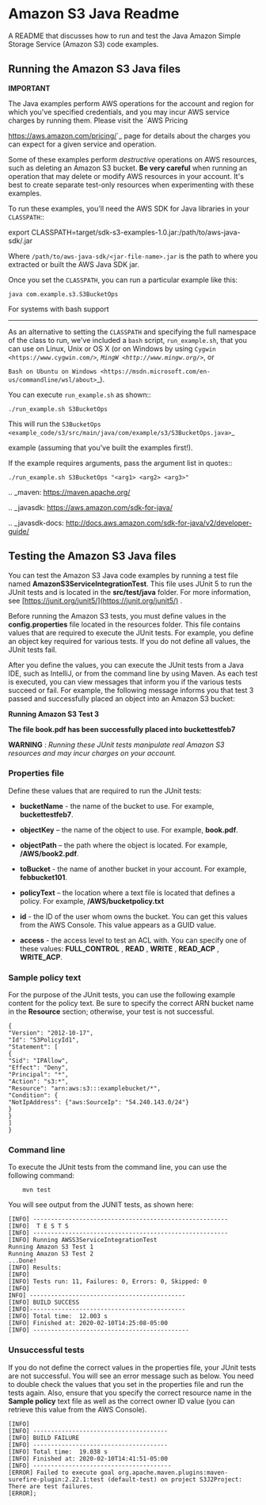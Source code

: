 # Amazon S3 Java Readme

A README that discusses how to run and test the Java Amazon Simple Storage Service (Amazon S3) code examples.

## Running the Amazon S3 Java files

**IMPORTANT**

The Java examples perform AWS operations for the account and region for which you've specified credentials, and you may incur AWS service charges by running them. Please visit the `AWS Pricing 

<https://aws.amazon.com/pricing/>`_ page for details about the charges you can expect for a given service and operation.

Some of these examples perform *destructive* operations on AWS resources, such as deleting an Amazon S3 bucket. **Be very careful** when running an operation that 
may delete or modify AWS resources in your account. It's best to create separate test-only resources when experimenting with these examples.

To run these examples, you'll need the AWS SDK for Java libraries in your ``CLASSPATH``::

export CLASSPATH=target/sdk-s3-examples-1.0.jar:/path/to/aws-java-sdk/<jar-file-name>.jar

Where ``/path/to/aws-java-sdk/<jar-file-name>.jar`` is the path to where you extracted or built the AWS Java SDK jar.

Once you set the ``CLASSPATH``, you can run a particular example like this:

	java com.example.s3.S3BucketOps

For systems with bash support

-----------------------------

As an alternative to setting the ``CLASSPATH`` and specifying the full namespace of the class to run, we've included a ``bash`` script, ``run_example.sh``, that you can use on Linux, Unix or OS X (or on Windows by using `Cygwin <https://www.cygwin.com/>`_, `MingW <http://www.mingw.org/>`_, or

`Bash on Ubuntu on Windows <https://msdn.microsoft.com/en-us/commandline/wsl/about>`_).

You can execute ``run_example.sh`` as shown::

	./run_example.sh S3BucketOps

This will run the `S3BucketOps <example_code/s3/src/main/java/com/example/s3/S3BucketOps.java>`_

example (assuming that you've built the examples first!).

If the example requires arguments, pass the argument list in quotes::

	./run_example.sh S3BucketOps "<arg1> <arg2> <arg3>"

.. _maven: https://maven.apache.org/

.. _javasdk: https://aws.amazon.com/sdk-for-java/

.. _javasdk-docs: http://docs.aws.amazon.com/sdk-for-java/v2/developer-guide/

 ## Testing the Amazon S3 Java files

You can test the Amazon S3 Java code examples by running a test file named **AmazonS3ServiceIntegrationTest**. This file uses JUnit 5 to run the JUnit tests and is located in the **src/test/java** folder. For more information, see [https://junit.org/junit5/](https://junit.org/junit5/) .

Before running the Amazon S3 tests, you must define values in the **config.properties** file located in the resources folder. This file contains values that are required to execute the JUnit tests. For example, you define an object key required for various tests. If you do not define all values, the JUnit tests fail.

After you define the values, you can execute the JUnit tests from a Java IDE, such as IntelliJ, or from the command line by using Maven. As each test is executed, you can view messages that inform you if the various tests succeed or fail. For example, the following message informs you that test 3 passed and successfully placed an object into an Amazon S3 bucket:

**Running Amazon S3 Test 3**

**The file book.pdf has been successfully placed into buckettestfeb7**

**WARNING** : _Running these JUnit tests manipulate real Amazon S3 resources and may incur charges on your account._

 ### Properties file

Define these values that are required to run the JUnit tests:

- **bucketName** - the name of the bucket to use. For example, **buckettestfeb7**.

- **objectKey** – the name of the object to use. For example, **book.pdf**.

- **objectPath** – the path where the object is located. For example, **/AWS/book2.pdf**.

- **toBucket** - the name of another bucket in your account. For example, **febbucket101**.

- **policyText** – the location where a text file is located that defines a policy. For example, **/AWS/bucketpolicy.txt**

- **id**  - the ID of the user whom owns the bucket. You can get this values from the AWS Console. This value appears as a GUID value.

- **access** - the access level to test an ACL with. You can specify one of these values: **FULL_CONTROL** , **READ** , **WRITE** , **READ_ACP** , **WRITE_ACP**.

###  Sample policy text

For the purpose of the JUnit tests, you can use the following example content for the policy text. Be sure to specify the correct ARN bucket name in the **Resource** section; otherwise, your test is not successful.

	{
	"Version": "2012-10-17",
	"Id": "S3PolicyId1",
	"Statement": [
	{
	"Sid": "IPAllow",
	"Effect": "Deny",
	"Principal": "*",
	"Action": "s3:*",
	"Resource": "arn:aws:s3:::examplebucket/*",
	"Condition": {
	"NotIpAddress": {"aws:SourceIp": "54.240.143.0/24"}
	}
	}
	]
	}

### Command line

To execute the JUnit tests from the command line, you can use the following command:

		mvn test
You will see output from the JUNIT tests, as shown here:

	[INFO] -------------------------------------------------------
	[INFO]  T E S T S
	[INFO] -------------------------------------------------------
	[INFO] Running AWSS3ServiceIntegrationTest
	Running Amazon S3 Test 1
	Running Amazon S3 Test 2
	...Done!
	[INFO] Results:
	[INFO]
	[INFO] Tests run: 11, Failures: 0, Errors: 0, Skipped: 0
	[INFO]
	INFO] --------------------------------------------
	[INFO] BUILD SUCCESS
	[INFO]--------------------------------------------
	[INFO] Total time:  12.003 s
	[INFO] Finished at: 2020-02-10T14:25:08-05:00
	[INFO] --------------------------------------------

### Unsuccessful tests

If you do not define the correct values in the properties file, your JUnit tests are not successful. You will see an error message such as below. You need to double check the values that you set in the properties file and run the tests again. Also, ensure that you specify the correct resource name in the **Sample policy** text file as well as the correct owner ID value (you can retrieve this value from the AWS Console).

	[INFO]
	[INFO] --------------------------------------
	[INFO] BUILD FAILURE
	[INFO] --------------------------------------
	[INFO] Total time:  19.038 s
	[INFO] Finished at: 2020-02-10T14:41:51-05:00
	[INFO] ---------------------------------------
	[ERROR] Failed to execute goal org.apache.maven.plugins:maven-surefire-plugin:2.22.1:test (default-test) on project S3J2Project:  There are test failures.
	[ERROR];
